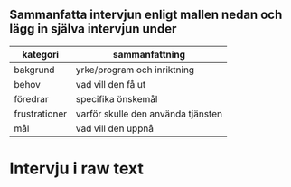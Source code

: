 ## Sammanfatta intervjun enligt mallen nedan och lägg in själva intervjun under

| kategori | sammanfattning |
| --- | ----------- |
| bakgrund | yrke/program och inriktning |
| behov | vad vill den få ut |
| föredrar | specifika önskemål |
| frustrationer | varför skulle den använda tjänsten |
| mål | vad vill den uppnå |

# Intervju i raw text
